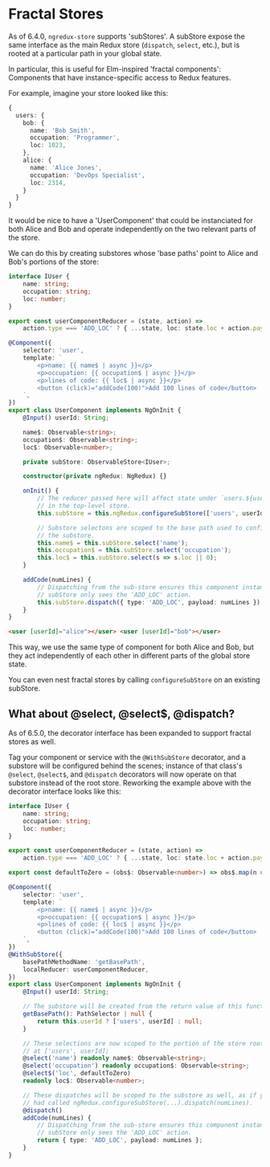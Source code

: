 # Fractal Stores

As of 6.4.0, `ngredux-store` supports 'subStores'. A subStore expose
the same interface as the main Redux store (`dispatch`, `select`, etc.),
but is rooted at a particular path in your global state.

In particular, this is useful for Elm-inspired 'fractal components':
Components that have instance-specific access to Redux features.

For example, imagine your store looked like this:

```typescript
{
  users: {
    bob: {
      name: 'Bob Smith',
      occupation: 'Programmer',
      loc: 1023,
    },
    alice: {
      name: 'Alice Jones',
      occupation: 'DevOps Specialist',
      loc: 2314,
    }
  }
}
```

It would be nice to have a 'UserComponent' that could be instanciated for both Alice and Bob and operate independently on the two relevant parts of the
store.

We can do this by creating substores whose 'base paths' point to Alice and Bob's portions of the store:

```typescript
interface IUser {
    name: string;
    occupation: string;
    loc: number;
}

export const userComponentReducer = (state, action) =>
    action.type === 'ADD_LOC' ? { ...state, loc: state.loc + action.payload } : state;

@Component({
    selector: 'user',
    template: `
        <p>name: {{ name$ | async }}</p>
        <p>occupation: {{ occupation$ | async }}</p>
        <p>lines of code: {{ loc$ | async }}</p>
        <button (click)="addCode(100)">Add 100 lines of code</button>
    `,
})
export class UserComponent implements NgOnInit {
    @Input() userId: String;

    name$: Observable<string>;
    occupation$: Observable<string>;
    loc$: Observable<number>;

    private subStore: ObservableStore<IUser>;

    constructor(private ngRedux: NgRedux) {}

    onInit() {
        // The reducer passed here will affect state under `users.${userID}`
        // in the top-level store.
        this.subStore = this.ngRedux.configureSubStore(['users', userId], userComponentReducer);

        // Substore selectons are scoped to the base path used to configure
        // the substore.
        this.name$ = this.subStore.select('name');
        this.occupation$ = this.subStore.select('occupation');
        this.loc$ = this.subStore.select(s => s.loc || 0);
    }

    addCode(numLines) {
        // Dispatching from the sub-store ensures this component instance's
        // subStore only sees the 'ADD_LOC' action.
        this.subStore.dispatch({ type: 'ADD_LOC', payload: numLines });
    }
}
```

```html
<user [userId]="alice"></user> <user [userId]="bob"></user>
```

This way, we use the same type of component for both Alice and Bob, but
they act independently of each other in different parts of the global
store state.

You can even nest fractal stores by calling `configureSubStore` on an
existing subStore.

## What about @select, @select\$, @dispatch?

As of 6.5.0, the decorator interface has been expanded to support fractal
stores as well.

Tag your component or service with the `@WithSubStore` decorator, and a substore will be
configured behind the scenes; instance of that class's `@select`, `@select$`, and `@dispatch` decorators will now operate on that substore instead of the root store. Reworking the
example above with the decorator interface looks like this:

```typescript
interface IUser {
    name: string;
    occupation: string;
    loc: number;
}

export const userComponentReducer = (state, action) =>
    action.type === 'ADD_LOC' ? { ...state, loc: state.loc + action.payload } : state;

export const defaultToZero = (obs$: Observable<number>) => obs$.map(n => n || 0);

@Component({
    selector: 'user',
    template: `
        <p>name: {{ name$ | async }}</p>
        <p>occupation: {{ occupation$ | async }}</p>
        <p>lines of code: {{ loc$ | async }}</p>
        <button (click)="addCode(100)">Add 100 lines of code</button>
    `,
})
@WithSubStore({
    basePathMethodName: 'getBasePath',
    localReducer: userComponentReducer,
})
export class UserComponent implements NgOnInit {
    @Input() userId: String;

    // The substore will be created from the return value of this function.
    getBasePath(): PathSelector | null {
        return this.userId ? ['users', userId] : null;
    }

    // These selections are now scoped to the portion of the store rooted
    // at ['users', userId];
    @select('name') readonly name$: Observable<string>;
    @select('occupation') readonly occupation$: Observable<string>;
    @select$('loc', defaultToZero)
    readonly loc$: Observable<number>;

    // These dispatches will be scoped to the substore as well, as if you
    // had called ngRedux.configureSubStore(...).dispatch(numLines).
    @dispatch()
    addCode(numLines) {
        // Dispatching from the sub-store ensures this component instance's
        // subStore only sees the 'ADD_LOC' action.
        return { type: 'ADD_LOC', payload: numLines };
    }
}
```
